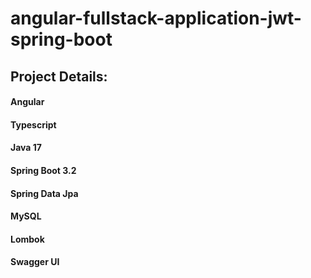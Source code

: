 # angular-fullstack-application-jwt-spring-boot

## Project Details:

#### Angular
#### Typescript
#### Java 17
#### Spring Boot 3.2
#### Spring Data Jpa
#### MySQL
#### Lombok
#### Swagger UI
